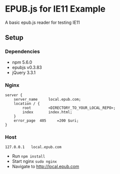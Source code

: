 # EPUB.js for IE11 Example

A basic epub.js reader for testing IE11

## Setup

### Dependencies 
- npm 5.6.0
- epubjs v0.3.83
- jQuery 3.3.1

### Nginx

```
server {
    server_name     local.epub.com;
    location / {
        root        <DIRECTORY_TO_YOUR_LOCAL_REPO>;
        index	    index.html;
    }
    error_page  405     =200 $uri;
}
```
### Host

```
127.0.0.1   local.epub.com
```

- Run `npm install`
- Start nginx `sudo nginx`
- Navigate to http://local.epub.com